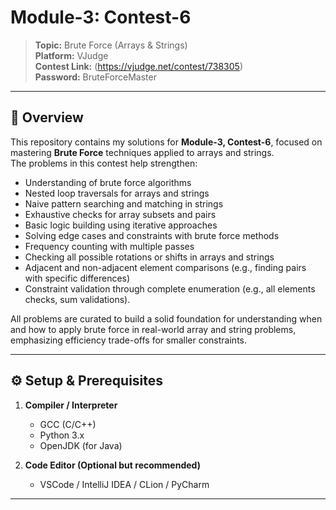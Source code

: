 # Module-3: Contest-6

> **Topic:** Brute Force (Arrays & Strings)  
> **Platform:** VJudge  
> **Contest Link:** (https://vjudge.net/contest/738305)  
> **Password:** BruteForceMaster

---

## 📖 Overview

This repository contains my solutions for **Module-3, Contest-6**, focused on mastering **Brute Force** techniques applied to arrays and strings.  
The problems in this contest help strengthen:

- Understanding of brute force algorithms  
- Nested loop traversals for arrays and strings  
- Naive pattern searching and matching in strings  
- Exhaustive checks for array subsets and pairs  
- Basic logic building using iterative approaches  
- Solving edge cases and constraints with brute force methods  
- Frequency counting with multiple passes  
- Checking all possible rotations or shifts in arrays and strings  
- Adjacent and non-adjacent element comparisons (e.g., finding pairs with specific differences)  
- Constraint validation through complete enumeration (e.g., all elements checks, sum validations).

All problems are curated to build a solid foundation for understanding when and how to apply brute force in real-world array and string problems, emphasizing efficiency trade-offs for smaller constraints.

---

## ⚙️ Setup & Prerequisites

1. **Compiler / Interpreter**  
   - GCC (C/C++)  
   - Python 3.x  
   - OpenJDK (for Java)

2. **Code Editor (Optional but recommended)**  
   - VSCode / IntelliJ IDEA / CLion / PyCharm  

---